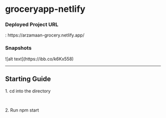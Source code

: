 # groceryapp-netlify

<h3>Deployed Project URL</h3>: https://arzamaan-grocery.netlify.app/
<h3> Snapshots</h3>
![alt text](https://ibb.co/k6Kx558)
<!-- <img src="https://ibb.co/k6Kx558">
<img src="https://ibb.co/xfksfMS"> -->

<hr/>
<h2>Starting Guide</h2>
<p>1. cd into the directory</p><br>
<p>2. Run npm start</p>
